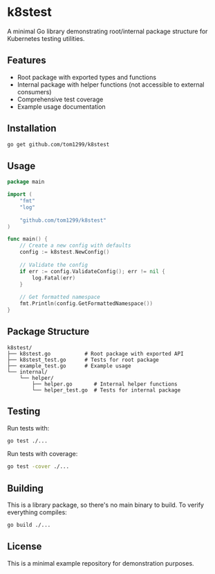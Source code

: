 # k8stest

A minimal Go library demonstrating root/internal package structure for Kubernetes testing utilities.

## Features

- Root package with exported types and functions
- Internal package with helper functions (not accessible to external consumers)
- Comprehensive test coverage
- Example usage documentation

## Installation

```bash
go get github.com/tom1299/k8stest
```

## Usage

```go
package main

import (
    "fmt"
    "log"
    
    "github.com/tom1299/k8stest"
)

func main() {
    // Create a new config with defaults
    config := k8stest.NewConfig()
    
    // Validate the config
    if err := config.ValidateConfig(); err != nil {
        log.Fatal(err)
    }
    
    // Get formatted namespace
    fmt.Println(config.GetFormattedNamespace())
}
```

## Package Structure

```
k8stest/
├── k8stest.go           # Root package with exported API
├── k8stest_test.go      # Tests for root package
├── example_test.go      # Example usage
└── internal/
    └── helper/
        ├── helper.go       # Internal helper functions
        └── helper_test.go  # Tests for internal package
```

## Testing

Run tests with:

```bash
go test ./...
```

Run tests with coverage:

```bash
go test -cover ./...
```

## Building

This is a library package, so there's no main binary to build. To verify everything compiles:

```bash
go build ./...
```

## License

This is a minimal example repository for demonstration purposes.